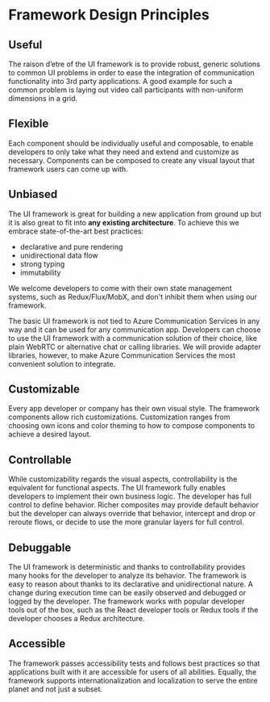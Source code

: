 # Framework Design Principles

## Useful

The raison d’etre of the UI framework is to provide robust, generic solutions to common UI problems in order to ease the integration of communication functionality into 3rd party applications. A good example for such a common problem is laying out video call participants with non-uniform dimensions in a grid.

## Flexible

Each component should be individually useful and composable, to enable developers to only take what they need and extend and customize as necessary. Components can be composed to create any visual layout that framework users can come up with.

## Unbiased

The UI framework is great for building a new application from ground up but it is also great to fit into **any existing architecture**. To achieve this we embrace state-of-the-art best practices:

* declarative and pure rendering
* unidirectional data flow
* strong typing
* immutability

We welcome developers to come with their own state management systems, such as Redux/Flux/MobX, and don't inhibit them when using our framework.

The basic UI framework is not tied to Azure Communication Services in any way and it can be used for any communication app. Developers can choose to use the UI framework with a communication solution of their choice, like plain WebRTC or alternative chat or calling libraries. We will provide adapter libraries, however, to make Azure Communication Services the most convenient solution to integrate.

## Customizable

Every app developer or company has their own visual style. The framework components allow rich customizations. Customization ranges from choosing own icons and color theming to how to compose components to achieve a desired layout.

## Controllable

While customizability regards the visual aspects, controllability is the equivalent for functional aspects. The UI framework fully enables developers to implement their own business logic. The developer has full control to define behavior. Richer composites may provide default behavior but the developer can always override that behavior, intercept and drop or reroute flows, or decide to use the more granular layers for full control.

## Debuggable

The UI framework is deterministic and thanks to controllability provides many hooks for the developer to analyze its behavior. The framework is easy to reason about thanks to its declarative and unidirectional nature. A change during execution time can be easily observed and debugged or logged by the developer. The framework works with popular developer tools out of the box, such as the React developer tools or Redux tools if the developer chooses a Redux architecture.

## Accessible

The framework passes accessibility tests and follows best practices so that applications built with it are accessible for users of all abilities. Equally, the framework supports internationalization and localization to serve the entire planet and not just a subset.
